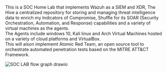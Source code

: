 This is a SOC Home Lab that implements Wazuh as a SIEM and XDR, The Hive a centralized repository for storing and managing threat intelligence data to enrich my Indicators of Compromise, Shuffle for its SOAR (Security Orchestration, Automation, and Response) capabilities and a variety of virtual machines as the agents.<br>
The Agents include windows 10, Kali linux and Arch Virtual Machines hosted on a variety of cloud platforms and VirtualBox.<br>This will alson implememt Atomic Red Team, an open source tool to orchestrate automated penetration tests based on the MITRE ATT&CT Framework.

![SOC LAB flow graph drawio](https://github.com/4nemfreddo/Security-Operation-Center-Home-Lab-Demo/assets/143846260/795ea2d1-342e-448b-ae07-31e5798cca37)
